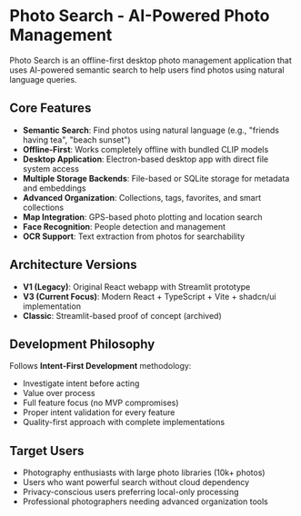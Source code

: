 # Photo Search - AI-Powered Photo Management

Photo Search is an offline-first desktop photo management application that uses AI-powered semantic search to help users find photos using natural language queries.

## Core Features

- **Semantic Search**: Find photos using natural language (e.g., "friends having tea", "beach sunset")
- **Offline-First**: Works completely offline with bundled CLIP models
- **Desktop Application**: Electron-based desktop app with direct file system access
- **Multiple Storage Backends**: File-based or SQLite storage for metadata and embeddings
- **Advanced Organization**: Collections, tags, favorites, and smart collections
- **Map Integration**: GPS-based photo plotting and location search
- **Face Recognition**: People detection and management
- **OCR Support**: Text extraction from photos for searchability

## Architecture Versions

- **V1 (Legacy)**: Original React webapp with Streamlit prototype
- **V3 (Current Focus)**: Modern React + TypeScript + Vite + shadcn/ui implementation
- **Classic**: Streamlit-based proof of concept (archived)

## Development Philosophy

Follows **Intent-First Development** methodology:
- Investigate intent before acting
- Value over process
- Full feature focus (no MVP compromises)
- Proper intent validation for every feature
- Quality-first approach with complete implementations

## Target Users

- Photography enthusiasts with large photo libraries (10k+ photos)
- Users who want powerful search without cloud dependency
- Privacy-conscious users preferring local-only processing
- Professional photographers needing advanced organization tools